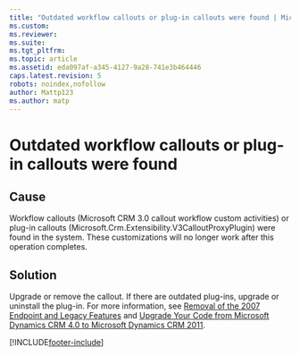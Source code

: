 ```yaml
---
title: "Outdated workflow callouts or plug-in callouts were found | Microsoft Docs"
ms.custom: 
ms.reviewer: 
ms.suite: 
ms.tgt_pltfrm: 
ms.topic: article
ms.assetid: eda097af-a345-4127-9a28-741e3b464446
caps.latest.revision: 5
robots: noindex,nofollow
author: Mattp123
ms.author: matp
---
```

# Outdated workflow callouts or plug-in callouts were found

## Cause
  
 Workflow callouts (Microsoft CRM 3.0 callout workflow custom activities) or plug-in callouts (Microsoft.Crm.Extensibility.V3CalloutProxyPlugin) were found in the system. These customizations will no longer work after this operation completes.  
  
## Solution
  
 Upgrade or remove the callout. If there are outdated plug-ins, upgrade or uninstall the plug-in. For more information, see [Removal of the 2007 Endpoint and Legacy Features](/previous-versions/dynamicscrm-2016/developers-guide/dn281891(v=crm.8)) and [Upgrade Your Code from Microsoft Dynamics CRM 4.0 to Microsoft Dynamics CRM 2011](/previous-versions/dynamicscrm-2013/developers-guide/gg334220(v=crm.6)).



[!INCLUDE[footer-include](../../../includes/footer-banner.md)]